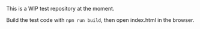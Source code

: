 This is a WIP test repository at the moment.

Build the test code with `npm run build`,
then open index.html in the browser.

